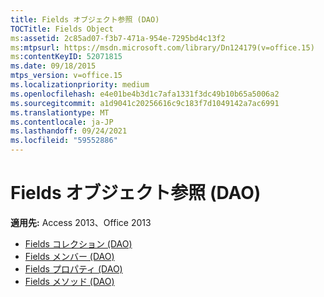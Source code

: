 ```yaml
---
title: Fields オブジェクト参照 (DAO)
TOCTitle: Fields Object
ms:assetid: 2c85ad07-f3b7-471a-954e-7295bd4c13f2
ms:mtpsurl: https://msdn.microsoft.com/library/Dn124179(v=office.15)
ms:contentKeyID: 52071815
ms.date: 09/18/2015
mtps_version: v=office.15
ms.localizationpriority: medium
ms.openlocfilehash: e4e01be4b3d1c7afa1331f3dc49b10b65a5006a2
ms.sourcegitcommit: a1d9041c20256616c9c183f7d1049142a7ac6991
ms.translationtype: MT
ms.contentlocale: ja-JP
ms.lasthandoff: 09/24/2021
ms.locfileid: "59552886"
---
```

# <a name="fields-object-reference-dao"></a>Fields オブジェクト参照 (DAO)

**適用先:** Access 2013、Office 2013

- [Fields コレクション (DAO)](fields-collection-dao.md)
- [Fields メンバー (DAO)](fields-members-dao.md)
- [Fields プロパティ (DAO)](fields-properties-dao.md)
- [Fields メソッド (DAO)](fields-methods-dao.md)

